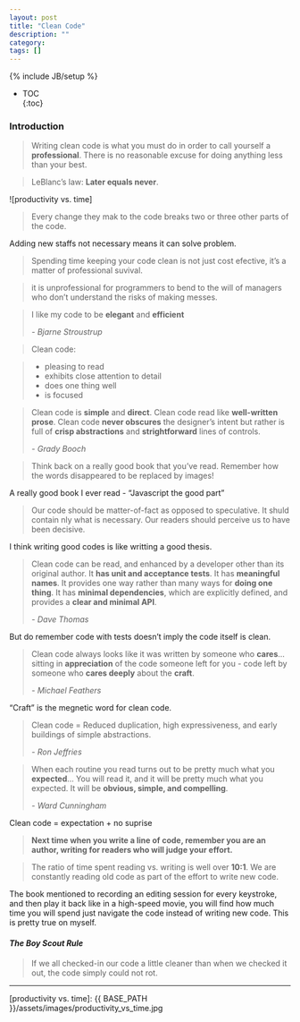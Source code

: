 ```yaml
---
layout: post
title: "Clean Code"
description: ""
category: 
tags: []
---
```

{% include JB/setup %}


* TOC  
{:toc}

### Introduction
> Writing clean code is what you must do in order to call yourself a **professional**. 
> There is no reasonable excuse for doing anything less than your best.

 
> LeBlanc’s law: **Later equals never**.

![productivity vs. time]

> Every change they mak to the code breaks two or three other parts of the code.

Adding new staffs not necessary means it can solve problem.


> Spending time keeping your code clean is not just cost efective, it’s a matter of professional suvival. 

> it is unprofessional for programmers to bend to the will of managers who don’t understand the risks of making messes.

> I like my code to be **elegant** and **efficient**
> 
> <cite>- Bjarne Stroustrup</cite>

> Clean code:

> - pleasing to read
> - exhibits close attention to detail
> - does one thing well
> - is focused

> Clean code is **simple** and **direct**. Clean code read like **well-written prose**. Clean code **never obscures** the designer’s intent but rather is full of **crisp abstractions** and **strightforward** lines of controls.
> 
> <cite>- Grady Booch</cite>

> Think back on a really good book that you’ve read. Remember how the words disappeared to be replaced by images!

A really  good book I ever read - “Javascript the good part”

> Our code should be matter-of-fact as opposed to speculative. It shuld contain nly what is necessary. Our readers should perceive us to have been decisive.

I think writing good codes is like writting a good thesis. 

> Clean code can be read, and enhanced by a developer other than its original author. It **has unit and acceptance tests**. It has **meaningful names**. It provides one way rather than many ways for **doing one thing**. It has **minimal dependencies**, which are explicitly defined, and provides a **clear and minimal API**.
> 
> <cite>- Dave Thomas</cite>

But do remember code with tests doesn’t imply the code itself is clean.

> Clean code always looks like it was written by someone who **cares**... sitting in **appreciation** of the code someone left for you - code left by someone who **cares deeply** about the **craft**.
>
> <cite>- Michael Feathers</cite>

“Craft” is the megnetic word for clean code.

> Clean code = Reduced duplication, high expressiveness, and early buildings of simple abstractions.
> 
> <cite>- Ron Jeffries</cite>

> When each routine you read turns out to be pretty much what you **expected**... You will read it, and it will be pretty much what you expected. It will be **obvious, simple, and compelling**.
> 
> <cite>- Ward Cunningham</cite>

Clean code = expectation + no suprise

> **Next time when you write a line of code, remember you are an author, writing for readers who will judge your effort.**
 
 
> The ratio of time spent reading vs. writing is well over **10:1**. We are constantly reading old code as part of the effort to write new code.

The book mentioned to recording an editing session for every keystroke, and then play it back like in a high-speed movie, you will find how much time you will spend just navigate the code instead of writing new code. This is pretty true on myself.


#### *The Boy Scout Rule*
> If we all checked-in our code a little cleaner than when we checked it out, the code simply could not rot.






---

[productivity vs. time]: {{ BASE_PATH }}/assets/images/productivity_vs_time.jpg
